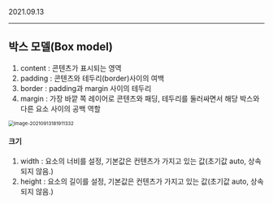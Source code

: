 2021.09.13

------

## 박스 모델(Box model)

1. content : 콘텐츠가 표시되는 영역
2. padding : 콘텐츠와 테두리(border)사이의 여백
3. border : padding과 margin 사이의 테두리
4. margin : 가장 바깥 쪽 레이어로 콘텐츠와 패딩, 테두리를 둘러싸면서 해당 박스와 다른 요소 사이의 공백 역할

<img src="C:\Users\A Ram\AppData\Roaming\Typora\typora-user-images\image-20210913181911332.png" alt="image-20210913181911332" style="zoom: 67%;" />

#### 크기

1. width : 요소의 너비를 설정, 기본값은 컨텐츠가 가지고 있는 값(초기값 auto, 상속되지 않음.)
2. height : 요소의 길이를 설정, 기본값은 컨텐츠가 가지고 있는 값(초기값 auto, 상속되지 않음.)

